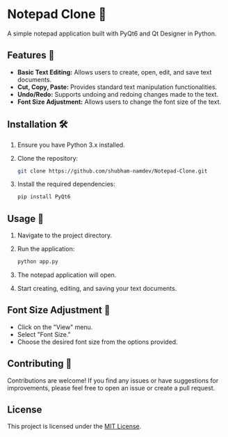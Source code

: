 # Notepad Clone 📝

A simple notepad application built with PyQt6 and Qt Designer in Python.

## Features 🚀

- **Basic Text Editing:** Allows users to create, open, edit, and save text documents.
- **Cut, Copy, Paste:** Provides standard text manipulation functionalities.
- **Undo/Redo:** Supports undoing and redoing changes made to the text.
- **Font Size Adjustment:** Allows users to change the font size of the text.

## Installation 🛠️

1. Ensure you have Python 3.x installed.
2. Clone the repository:

    ```bash
    git clone https://github.com/shubham-namdev/Notepad-Clone.git
    ```

3. Install the required dependencies:

    ```bash
    pip install PyQt6
    ```

## Usage 🚀

1. Navigate to the project directory.
2. Run the application:

    ```bash
    python app.py
    ```

3. The notepad application will open.
4. Start creating, editing, and saving your text documents.


## Font Size Adjustment 🔡

- Click on the "View" menu.
- Select "Font Size."
- Choose the desired font size from the options provided.

## Contributing 🤝

Contributions are welcome! If you find any issues or have suggestions for improvements, please feel free to open an issue or create a pull request.

## License

This project is licensed under the [MIT License](LICENSE).
